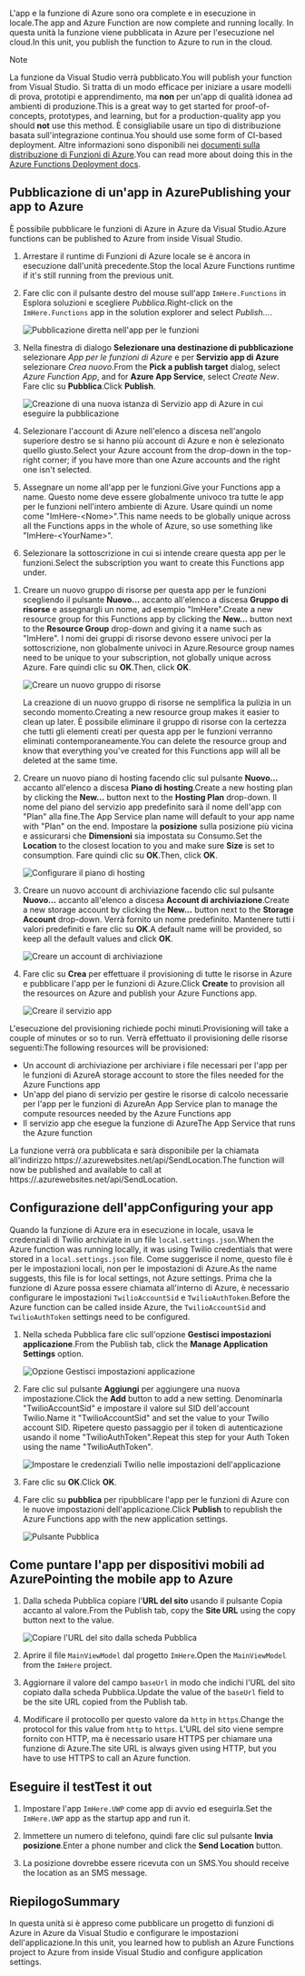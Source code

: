 <span data-ttu-id="3394c-101">L'app e la funzione di Azure sono ora complete e in esecuzione in locale.</span><span class="sxs-lookup"><span data-stu-id="3394c-101">The app and Azure Function are now complete and running locally.</span></span> <span data-ttu-id="3394c-102">In questa unità la funzione viene pubblicata in Azure per l'esecuzione nel cloud.</span><span class="sxs-lookup"><span data-stu-id="3394c-102">In this unit, you publish the function to Azure to run in the cloud.</span></span>

> [!Note]
> <span data-ttu-id="3394c-103">La funzione da Visual Studio verrà pubblicato.</span><span class="sxs-lookup"><span data-stu-id="3394c-103">You will publish your function from Visual Studio.</span></span> <span data-ttu-id="3394c-104">Si tratta di un modo efficace per iniziare a usare modelli di prova, prototipi e apprendimento, ma **non** per un'app di qualità idonea ad ambienti di produzione.</span><span class="sxs-lookup"><span data-stu-id="3394c-104">This is a great way to get started for proof-of-concepts, prototypes, and learning, but for a production-quality app you should **not** use this method.</span></span> <span data-ttu-id="3394c-105">È consigliabile usare un tipo di distribuzione basata sull'integrazione continua.</span><span class="sxs-lookup"><span data-stu-id="3394c-105">You should use some form of CI-based deployment.</span></span> <span data-ttu-id="3394c-106">Altre informazioni sono disponibili nei [documenti sulla distribuzione di Funzioni di Azure](https://docs.microsoft.com/azure/azure-functions/functions-continuous-deployment).</span><span class="sxs-lookup"><span data-stu-id="3394c-106">You can read more about doing this in the [Azure Functions Deployment docs](https://docs.microsoft.com/azure/azure-functions/functions-continuous-deployment).</span></span>

## <a name="publishing-your-app-to-azure"></a><span data-ttu-id="3394c-107">Pubblicazione di un'app in Azure</span><span class="sxs-lookup"><span data-stu-id="3394c-107">Publishing your app to Azure</span></span>

<span data-ttu-id="3394c-108">È possibile pubblicare le funzioni di Azure in Azure da Visual Studio.</span><span class="sxs-lookup"><span data-stu-id="3394c-108">Azure functions can be published to Azure from inside Visual Studio.</span></span>

1. <span data-ttu-id="3394c-109">Arrestare il runtime di Funzioni di Azure locale se è ancora in esecuzione dall'unità precedente.</span><span class="sxs-lookup"><span data-stu-id="3394c-109">Stop the local Azure Functions runtime if it's still running from the previous unit.</span></span>

1. <span data-ttu-id="3394c-110">Fare clic con il pulsante destro del mouse sull'app `ImHere.Functions` in Esplora soluzioni e scegliere *Pubblica*.</span><span class="sxs-lookup"><span data-stu-id="3394c-110">Right-click on the `ImHere.Functions` app in the solution explorer and select *Publish...*.</span></span>

    ![Pubblicazione diretta nell'app per le funzioni](../media/8-right-click-publish.png)

1. <span data-ttu-id="3394c-112">Nella finestra di dialogo **Selezionare una destinazione di pubblicazione** selezionare *App per le funzioni di Azure* e per **Servizio app di Azure** selezionare *Crea nuovo*.</span><span class="sxs-lookup"><span data-stu-id="3394c-112">From the **Pick a publish target** dialog, select *Azure Function App*, and for **Azure App Service**, select *Create New*.</span></span> <span data-ttu-id="3394c-113">Fare clic su **Pubblica**.</span><span class="sxs-lookup"><span data-stu-id="3394c-113">Click **Publish**.</span></span>

    ![Creazione di una nuova istanza di Servizio app di Azure in cui eseguire la pubblicazione](../media/8-pick-publish-target.png)

1. <span data-ttu-id="3394c-115">Selezionare l'account di Azure nell'elenco a discesa nell'angolo superiore destro se si hanno più account di Azure e non è selezionato quello giusto.</span><span class="sxs-lookup"><span data-stu-id="3394c-115">Select your Azure account from the drop-down in the top-right corner; if you have more than one Azure accounts and the right one isn't selected.</span></span>

1. <span data-ttu-id="3394c-116">Assegnare un nome all'app per le funzioni.</span><span class="sxs-lookup"><span data-stu-id="3394c-116">Give your Functions app a name.</span></span> <span data-ttu-id="3394c-117">Questo nome deve essere globalmente univoco tra tutte le app per le funzioni nell'intero ambiente di Azure. Usare quindi un nome come "ImHere-\<Nome\>".</span><span class="sxs-lookup"><span data-stu-id="3394c-117">This name needs to be globally unique across all the Functions apps in the whole of Azure, so use something like "ImHere-\<YourName\>".</span></span>

1. <span data-ttu-id="3394c-118">Selezionare la sottoscrizione in cui si intende creare questa app per le funzioni.</span><span class="sxs-lookup"><span data-stu-id="3394c-118">Select the subscription you want to create this Functions app under.</span></span>

<!---TODO: Update for sandbox?--->
1. <span data-ttu-id="3394c-119">Creare un nuovo gruppo di risorse per questa app per le funzioni scegliendo il pulsante **Nuovo...** accanto all'elenco a discesa **Gruppo di risorse** e assegnargli un nome, ad esempio "ImHere".</span><span class="sxs-lookup"><span data-stu-id="3394c-119">Create a new resource group for this Functions app by clicking the **New...** button next to the **Resource Group** drop-down and giving it a name such as "ImHere".</span></span> <span data-ttu-id="3394c-120">I nomi dei gruppi di risorse devono essere univoci per la sottoscrizione, non globalmente univoci in Azure.</span><span class="sxs-lookup"><span data-stu-id="3394c-120">Resource group names need to be unique to your subscription, not globally unique across Azure.</span></span> <span data-ttu-id="3394c-121">Fare quindi clic su **OK**.</span><span class="sxs-lookup"><span data-stu-id="3394c-121">Then, click **OK**.</span></span>

    ![Creare un nuovo gruppo di risorse](../media/8-create-new-resource-group.png)

   <span data-ttu-id="3394c-123">La creazione di un nuovo gruppo di risorse ne semplifica la pulizia in un secondo momento.</span><span class="sxs-lookup"><span data-stu-id="3394c-123">Creating a new resource group makes it easier to clean up later.</span></span> <span data-ttu-id="3394c-124">È possibile eliminare il gruppo di risorse con la certezza che tutti gli elementi creati per questa app per le funzioni verranno eliminati contemporaneamente.</span><span class="sxs-lookup"><span data-stu-id="3394c-124">You can delete the resource group and know that everything you've created for this Functions app will all be deleted at the same time.</span></span>

1. <span data-ttu-id="3394c-125">Creare un nuovo piano di hosting facendo clic sul pulsante **Nuovo...**  accanto all'elenco a discesa **Piano di hosting**.</span><span class="sxs-lookup"><span data-stu-id="3394c-125">Create a new hosting plan by clicking the **New...** button next to the **Hosting Plan** drop-down.</span></span> <span data-ttu-id="3394c-126">Il nome del piano del servizio app predefinito sarà il nome dell'app con "Plan" alla fine.</span><span class="sxs-lookup"><span data-stu-id="3394c-126">The App Service plan name will default to your app name with "Plan" on the end.</span></span> <span data-ttu-id="3394c-127">Impostare la **posizione** sulla posizione più vicina e assicurarsi che **Dimensioni** sia impostata su Consumo.</span><span class="sxs-lookup"><span data-stu-id="3394c-127">Set the **Location** to the closest location to you and make sure **Size** is set to consumption.</span></span> <span data-ttu-id="3394c-128">Fare quindi clic su **OK**.</span><span class="sxs-lookup"><span data-stu-id="3394c-128">Then, click **OK**.</span></span>

    ![Configurare il piano di hosting](../media/8-configure-hosting-plan.png)

1. <span data-ttu-id="3394c-130">Creare un nuovo account di archiviazione facendo clic sul pulsante **Nuovo...** accanto all'elenco a discesa **Account di archiviazione**.</span><span class="sxs-lookup"><span data-stu-id="3394c-130">Create a new storage account by clicking the **New...** button next to the **Storage Account** drop-down.</span></span> <span data-ttu-id="3394c-131">Verrà fornito un nome predefinito. Mantenere tutti i valori predefiniti e fare clic su **OK**.</span><span class="sxs-lookup"><span data-stu-id="3394c-131">A default name will be provided, so keep all the default values and click **OK**.</span></span>

    ![Creare un account di archiviazione](../media/8-create-storage-account.png)

1. <span data-ttu-id="3394c-133">Fare clic su **Crea** per effettuare il provisioning di tutte le risorse in Azure e pubblicare l'app per le funzioni di Azure.</span><span class="sxs-lookup"><span data-stu-id="3394c-133">Click **Create** to provision all the resources on Azure and publish your Azure Functions app.</span></span>

    ![Creare il servizio app](../media/8-create-app-service.png)

<span data-ttu-id="3394c-135">L'esecuzione del provisioning richiede pochi minuti.</span><span class="sxs-lookup"><span data-stu-id="3394c-135">Provisioning will take a couple of minutes or so to run.</span></span> <span data-ttu-id="3394c-136">Verrà effettuato il provisioning delle risorse seguenti:</span><span class="sxs-lookup"><span data-stu-id="3394c-136">The following resources will be provisioned:</span></span>

- <span data-ttu-id="3394c-137">Un account di archiviazione per archiviare i file necessari per l'app per le funzioni di Azure</span><span class="sxs-lookup"><span data-stu-id="3394c-137">A storage account to store the files needed for the Azure Functions app</span></span>
- <span data-ttu-id="3394c-138">Un'app del piano di servizio per gestire le risorse di calcolo necessarie per l'app per le funzioni di Azure</span><span class="sxs-lookup"><span data-stu-id="3394c-138">An App Service plan to manage the compute resources needed by the Azure Functions app</span></span>
- <span data-ttu-id="3394c-139">Il servizio app che esegue la funzione di Azure</span><span class="sxs-lookup"><span data-stu-id="3394c-139">The App Service that runs the Azure function</span></span>

<span data-ttu-id="3394c-140">La funzione verrà ora pubblicata e sarà disponibile per la chiamata all'indirizzo https://<nome-app>.azurewebsites.net/api/SendLocation.</span><span class="sxs-lookup"><span data-stu-id="3394c-140">The function will now be published and available to call at https://<your-app-name>.azurewebsites.net/api/SendLocation.</span></span>

## <a name="configuring-your-app"></a><span data-ttu-id="3394c-141">Configurazione dell'app</span><span class="sxs-lookup"><span data-stu-id="3394c-141">Configuring your app</span></span>

<span data-ttu-id="3394c-142">Quando la funzione di Azure era in esecuzione in locale, usava le credenziali di Twilio archiviate in un file `local.settings.json`.</span><span class="sxs-lookup"><span data-stu-id="3394c-142">When the Azure function was running locally, it was using Twilio credentials that were stored in a `local.settings.json` file.</span></span> <span data-ttu-id="3394c-143">Come suggerisce il nome, questo file è per le impostazioni locali, non per le impostazioni di Azure.</span><span class="sxs-lookup"><span data-stu-id="3394c-143">As the name suggests, this file is for local settings, not Azure settings.</span></span> <span data-ttu-id="3394c-144">Prima che la funzione di Azure possa essere chiamata all'interno di Azure, è necessario configurare le impostazioni `TwilioAccountSid` e `TwilioAuthToken`.</span><span class="sxs-lookup"><span data-stu-id="3394c-144">Before the Azure function can be called inside Azure, the `TwilioAccountSid` and `TwilioAuthToken` settings need to be configured.</span></span>

1. <span data-ttu-id="3394c-145">Nella scheda Pubblica fare clic sull'opzione **Gestisci impostazioni applicazione**.</span><span class="sxs-lookup"><span data-stu-id="3394c-145">From the Publish tab, click the **Manage Application Settings** option.</span></span>

    ![Opzione Gestisci impostazioni applicazione](../media/8-application-settings-option.png)

1. <span data-ttu-id="3394c-147">Fare clic sul pulsante **Aggiungi** per aggiungere una nuova impostazione.</span><span class="sxs-lookup"><span data-stu-id="3394c-147">Click the **Add** button to add a new setting.</span></span> <span data-ttu-id="3394c-148">Denominarla "TwilioAccountSid" e impostare il valore sul SID dell'account Twilio.</span><span class="sxs-lookup"><span data-stu-id="3394c-148">Name it "TwilioAccountSid" and set the value to your Twilio account SID.</span></span> <span data-ttu-id="3394c-149">Ripetere questo passaggio per il token di autenticazione usando il nome "TwilioAuthToken".</span><span class="sxs-lookup"><span data-stu-id="3394c-149">Repeat this step for your Auth Token using the name "TwilioAuthToken".</span></span>

    ![Impostare le credenziali Twilio nelle impostazioni dell'applicazione](../media/8-set-creds-in-app-settings.png)

1. <span data-ttu-id="3394c-151">Fare clic su **OK**.</span><span class="sxs-lookup"><span data-stu-id="3394c-151">Click **OK**.</span></span>

1. <span data-ttu-id="3394c-152">Fare clic su **pubblica** per ripubblicare l'app per le funzioni di Azure con le nuove impostazioni dell'applicazione.</span><span class="sxs-lookup"><span data-stu-id="3394c-152">Click **Publish** to republish the Azure Functions app with the new application settings.</span></span>

    ![Pulsante Pubblica](../media/8-publish-application-button.png)

## <a name="pointing-the-mobile-app-to-azure"></a><span data-ttu-id="3394c-154">Come puntare l'app per dispositivi mobili ad Azure</span><span class="sxs-lookup"><span data-stu-id="3394c-154">Pointing the mobile app to Azure</span></span>

1. <span data-ttu-id="3394c-155">Dalla scheda Pubblica copiare l'**URL del sito** usando il pulsante Copia accanto al valore.</span><span class="sxs-lookup"><span data-stu-id="3394c-155">From the Publish tab, copy the **Site URL** using the copy button next to the value.</span></span>

    ![Copiare l'URL del sito dalla scheda Pubblica](../media/8-copy-site-url.png)

1. <span data-ttu-id="3394c-157">Aprire il file `MainViewModel` dal progetto `ImHere`.</span><span class="sxs-lookup"><span data-stu-id="3394c-157">Open the `MainViewModel` from the `ImHere` project.</span></span>

1. <span data-ttu-id="3394c-158">Aggiornare il valore del campo `baseUrl` in modo che indichi l'URL del sito copiato dalla scheda Pubblica.</span><span class="sxs-lookup"><span data-stu-id="3394c-158">Update the value of the `baseUrl` field to be the site URL copied from the Publish tab.</span></span>

1. <span data-ttu-id="3394c-159">Modificare il protocollo per questo valore da `http` in `https`.</span><span class="sxs-lookup"><span data-stu-id="3394c-159">Change the protocol for this value from `http` to `https`.</span></span> <span data-ttu-id="3394c-160">L'URL del sito viene sempre fornito con HTTP, ma è necessario usare HTTPS per chiamare una funzione di Azure.</span><span class="sxs-lookup"><span data-stu-id="3394c-160">The site URL is always given using HTTP, but you have to use HTTPS to call an Azure function.</span></span>

## <a name="test-it-out"></a><span data-ttu-id="3394c-161">Eseguire il test</span><span class="sxs-lookup"><span data-stu-id="3394c-161">Test it out</span></span>

1. <span data-ttu-id="3394c-162">Impostare l'app `ImHere.UWP` come app di avvio ed eseguirla.</span><span class="sxs-lookup"><span data-stu-id="3394c-162">Set the `ImHere.UWP` app as the startup app and run it.</span></span>

1. <span data-ttu-id="3394c-163">Immettere un numero di telefono, quindi fare clic sul pulsante **Invia posizione**.</span><span class="sxs-lookup"><span data-stu-id="3394c-163">Enter a phone number and click the **Send Location** button.</span></span>

1. <span data-ttu-id="3394c-164">La posizione dovrebbe essere ricevuta con un SMS.</span><span class="sxs-lookup"><span data-stu-id="3394c-164">You should receive the location as an SMS message.</span></span>

## <a name="summary"></a><span data-ttu-id="3394c-165">Riepilogo</span><span class="sxs-lookup"><span data-stu-id="3394c-165">Summary</span></span>

<span data-ttu-id="3394c-166">In questa unità si è appreso come pubblicare un progetto di funzioni di Azure in Azure da Visual Studio e configurare le impostazioni dell'applicazione.</span><span class="sxs-lookup"><span data-stu-id="3394c-166">In this unit, you learned how to publish an Azure Functions project to Azure from inside Visual Studio and configure application settings.</span></span>